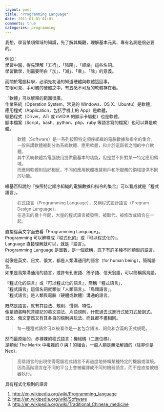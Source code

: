 ```yaml
---
layout: post
title: "Programming Language"
date: 2011-01-01 01:01
comments: true
categories: programming
---
```


我想，學習某項領域的知識，先了解其概觀，理解基本元素、專有名詞是很必要的。   

例如：   
學習中醫，得先理解「五行」、「陰陽」、「經絡」這些名詞。   
學習數學，則需要明白「加」、「減」、「乘」、「除」的意義。

而關於電腦科學，必須先初淺的知道硬體與軟體這回事。   
在眼可見、手可觸的硬體之中，有五感不可及的軟體存在著。   

「軟體」可以解釋的範圍很廣。   
作業系統（Operation System，常見的 Windows、OS X、Ubuntu）是軟體，   
應用程式（Application，包括手機上的 App）是軟體，   
驅動程式（Driver，ATi 或 nVIDIA 的顯示卡驅動）也是軟體，   
腳本檔案（Script，bash、python、php、ruby 等語言寫的檔案）也可以算是軟體。   

> 軟體（Software）是一系列按照特定順序組織的電腦數據和指令的集合。   
> 一般來講軟體被劃分為系統軟體、應用軟體，和介於這兩者之間的中介軟體。   
> 其中系統軟體為電腦使用提供最基本的功能，但是並不針對某一特定應用領域。   
> 而應用軟體則恰好相反，不同的應用軟體根據用戶和所服務的領域提供不同的功能。   

維基百科說的『按照特定順序組織的電腦數據和指令的集合』可以看成就是「程式語言」。   

> 程式語言（Programming Language），又稱程式設計語言（Program Design Language）。   
> 在過去的幾十年間，大量的程式語言被發明、被取代、被修改或組合在一起。   

直接從英文字面去看「Programming Language」。   
Programming 可以解釋成『程式化的』或『可以程式化的』，   
Language 直接理解就可以，就是『語言』。    
Programming Language 是單數，是一個統稱，底下有許多種不同類型的語言。   

就像是英文、日文、俄文，都是人類溝通用的語言（for human being），簡稱語言。   
如果是鳥類溝通用的語言，或許有孔雀語、鴿子語、信天翁語，可以簡稱爲鳥語。   

『程式化的語言』或『可以程式化的語言』，簡稱「程式語言」，   
「程式語言」這個名詞就類似「人類語言」、「鳥類語言」。   
「程式語言」是人類與電腦（硬體或軟體）溝通的語言。   

既然是語言，就有其語法、規則、慣例、特性。   
像是讀書時死背硬記的英文語法、片語規則，什麼過去式進行式破刀式破劍式。   
日文、俄文當然又有其各自的規則與玩法，而且都不盡相同。
   
> 每一種程式語言可以被看作是一套包含語法、詞彙和含義的正式規範。   

然而最原始的、赤裸裸的程式語言：機械碼（二進位碼），   
是類似 The Martix 中複雜的 0 與 1 的組合，一般人類是無法解讀的（除非你是 Neo）。      

> 高階語言的出現使得電腦程式語言不再過度地倚賴某種特定的機器或環境。   
> 因為高階語言在不同的平台上會被編譯成不同的機器語言，而不是直接被機器執行。   
   
具有程式化規則的語言

<i class="icon-book"></i>    
1. <http://en.wikipedia.org/wiki/Programming_language>   
2. <http://en.wikipedia.org/wiki/Software>   
3. <http://en.wikipedia.org/wiki/Traditional_Chinese_medicine>

